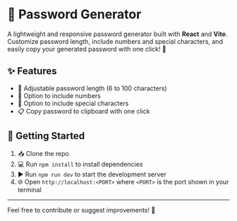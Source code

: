 # 🔐 Password Generator

A lightweight and responsive password generator built with **React** and **Vite**.  
Customize password length, include numbers and special characters, and easily copy your generated password with one click! 🚀

## ✨ Features

- 🎯 Adjustable password length (6 to 100 characters)  
- 🔢 Option to include numbers  
- 🔣 Option to include special characters  
- 📋 Copy password to clipboard with one click  

## 🚀 Getting Started

1. 📥 Clone the repo  
2. 💻 Run `npm install` to install dependencies  
3. ▶️ Run `npm run dev` to start the development server  
4. 🌐 Open `http://localhost:<PORT>` where `<PORT>` is the port shown in your terminal  

---

Feel free to contribute or suggest improvements! 🤝
